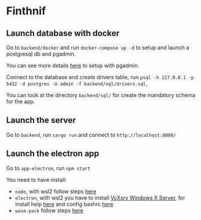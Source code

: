 # Finthnif 

## Launch database with docker

Go to `backend/docker` and run `docker-compose up -d` to setup and launch a postgresql db and pgadmin.

You can see more details [here](https://linuxhint.com/postgresql_docker/) to setup with pgadmin.

Connect to the database and create drivers table, run `psql -h 127.0.0.1 -p 5432 -d postgres -U admin -f backend/sql/drivers.sql`,

You can look at the directory `backend/sql/` for create the mandatory schema for the app.

## Launch the server

Go to `backend`, run `cargo run` and connect to `http://localhost:8000/`

## Launch the electron app

Go to `app-electron`, run `npm start`

You need to have install:
- `node`, with wsl2 follow steps [here](https://docs.microsoft.com/fr-fr/windows/nodejs/setup-on-wsl2)
- `electron`, with wsl2 you have to install [VcXsrv Windows X Server](https://sourceforge.net/projects/vcxsrv/), for install help [here](https://techcommunity.microsoft.com/t5/windows-dev-appconsult/running-wsl-gui-apps-on-windows-10/ba-p/1493242) and config bashrc [here](https://wiki.ubuntu.com/WSL#Running_Graphical_Applications)
- `wasm-pack` follow steps [here](https://github.com/rustwasm/wasm-pack)